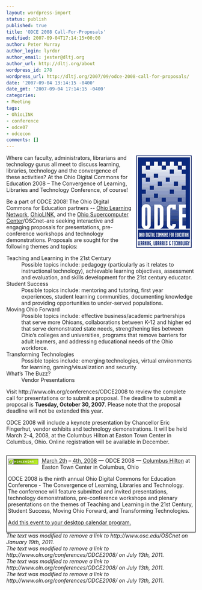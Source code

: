 ```yaml
---
layout: wordpress-import
status: publish
published: true
title: 'ODCE 2008 Call-For-Proposals'
modified: 2007-09-04T17:14:15+00:00
author: Peter Murray
author_login: lyrdor
author_email: jester@dltj.org
author_url: http://dltj.org/about
wordpress_id: 278
wordpress_url: http://dltj.org/2007/09/odce-2008-call-for-proposals/
date: '2007-09-04 13:14:15 -0400'
date_gmt: '2007-09-04 17:14:15 -0400'
categories:
- Meeting
tags:
- OhioLINK
- conference
- odce07
- odcecon
comments: []
---
```

<p><img src="/wp-content/uploads/2007/09/odcelogo_07.gif" height="250" width="168" alt="ODCE 2008 Conference Logo" style="float: right;" />Where can faculty, administrators, librarians and technology gurus all meet to discuss learning, libraries, technology and the convergence of these activities? At the <span class="removed_link" title="http://www.oln.org/conferences/ODCE2008/">Ohio Digital Commons for Education 2008</span> &ndash; The Convergence of Learning, Libraries and Technology Conference, of course!</p>
<p>Be a part of ODCE 2008! The Ohio Digital Commons for Education partners -- <a href="http://www.oln.org/" title="The Ohio Learning Network homepage">Ohio Learning Network</a>, <a href="http://www.ohiolink.edu/" title="OhioLINK - The Ohio Library and Information Network homepage ">OhioLINK</a>, and the <a href="http://www.osc.edu/" title="Ohio Supercomputer Center homepage">Ohio Supercomputer Center</a>/<span class="removed_link" title="http://www.osc.edu/OSCnet">OSCnet</span>&ndash;are seeking interactive and engaging proposals for presentations, pre-conference workshops and technology demonstrations. Proposals are sought for the following themes and topics: </p>
<dl>
<dt>Teaching and Learning in the 21st Century</dt>
<dd>Possible topics include: pedagogy (particularly as it relates to instructional technology), achievable learning objectives, assessment and evaluation, and skills development for the 21st century educator.</dd>
<dt>Student Success</dt>
<dd>Possible topics include: mentoring and tutoring, first year experiences, student learning communities, documenting knowledge and providing opportunities to under-served populations.</dd>
<dt>Moving Ohio Forward</dt>
<dd>Possible topics include: effective business/academic partnerships that serve more Ohioans, collaborations between K-12 and higher ed that serve demonstrated state needs, strengthening ties between Ohio&rsquo;s colleges and universities, programs that remove barriers for adult learners, and addressing educational needs of the Ohio workforce.</dd>
<dt>Transforming Technologies</dt>
<dd>Possible topics include: emerging technologies, virtual environments for learning, gaming/visualization and security.  </dd>
<dt>What&rsquo;s The Buzz?</dt>
<dd>Vendor Presentations</dd>
</dl>
<p>Visit <span class="removed_link" title="http://www.oln.org/conferences/ODCE2008/">http://www.oln.org/conferences/ODCE2008</span> to review the complete call for presentations or to submit a proposal. The deadline to submit a proposal is <strong>Tuesday, October 30, 2007</strong>. Please note that the proposal deadline will not be extended this year.</p>
<p>ODCE 2008 will include a keynote presentation by Chancellor Eric Fingerhut, vendor exhibits and technology demonstrations. It will be held March 2-4, 2008, at the Columbus Hilton at Easton Town Center in Columbus, Ohio. Online registration will be available in December.</p>
<div style="margin: 2em 0 0 0; border: 1px solid black; padding: .25em">
<div class="vevent" id="hcalendar-ODCE-2008" style="display: inline;">
<img src="/wp-content/uploads/2007/09/microformat_hcalendar.png" alt="microformat_hcalendar.png" style="float: left; padding: 4px 10px 4px 0;" /><span class="removed_link" title="http://www.oln.org/conferences/ODCE2008/"><abbr class="dtstart" title="20080302">March 2th</abbr> &ndash; <abbr class="dtend" title="20080305">4th, 2008</abbr> &mdash; <span class="summary">ODCE 2008</span> &mdash; <abbr class="geo" title="40.04896;-82.91219">Columbus Hilton</abbr> at <span class="location">Easton Town Center in Columbus, Ohio</span></span></p>
<div class="description">ODCE 2008 is the ninth annual Ohio Digital Commons for Education Conference - The Convergence of Learning, Libraries and Technology. The conference will feature submitted and invited presentations, technology demonstrations, pre-conference workshops and plenary presentations on the themes of Teaching and Learning in the 21st Century, Student Success, Moving Ohio Forward, and Transforming Technologies.
</div>
</div>
<p><a href="http://suda.co.uk/projects/microformats/hcalendar/get-cal.php?uri=http://dltj.org/2007/09/odce-2008-call-for-proposals/" title="hCalendar microformat to iCal converter">Add this event to your desktop calendar program.</a>
</div>
<p style="padding:0;margin:0;font-style:italic;" class="removed_link">The text was modified to remove a link to http://www.osc.edu/OSCnet on January 19th, 2011.</p>
<p style="padding:0;margin:0;font-style:italic;" class="removed_link">The text was modified to remove a link to http://www.oln.org/conferences/ODCE2008/ on July 13th, 2011.</p>
<p style="padding:0;margin:0;font-style:italic;" class="removed_link">The text was modified to remove a link to http://www.oln.org/conferences/ODCE2008/ on July 13th, 2011.</p>
<p style="padding:0;margin:0;font-style:italic;" class="removed_link">The text was modified to remove a link to http://www.oln.org/conferences/ODCE2008/ on July 13th, 2011.</p>
